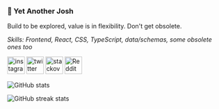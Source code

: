 ### 👋 Yet Another Josh
Build to be explored, value is in flexibility. Don't get obsolete.

_Skills: Frontend, React, CSS, TypeScript, data/schemas, some obsolete ones too_

[<img src='https://cdn.jsdelivr.net/npm/simple-icons@3.0.1/icons/instagram.svg' alt='instagram' height='40'>](https://www.instagram.com/d0ublej0sh/)  [<img src='https://cdn.jsdelivr.net/npm/simple-icons@3.0.1/icons/twitter.svg' alt='twitter' height='40'>](https://twitter.com/doublejosh)  [<img src='https://cdn.jsdelivr.net/npm/simple-icons@3.0.1/icons/stackoverflow.svg' alt='stackoverflow' height='40'>](https://stackoverflow.com/users/doublejosh)  [<img src='https://cdn.jsdelivr.net/npm/simple-icons@3.0.1/icons/reddit.svg' alt='Reddit' height='40'>](https://www.reddit.com/user/doublejosh)  

![GitHub stats](https://github-readme-stats.vercel.app/api?username=doublejosh&show_icons=true&count_private=true)  

![GitHub streak stats](https://github-readme-streak-stats.herokuapp.com/?user=doublejosh)  
